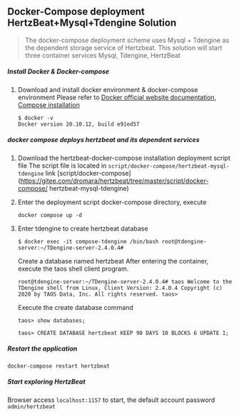 ## Docker-Compose deployment HertzBeat+Mysql+Tdengine Solution

> The docker-compose deployment scheme uses Mysql + Tdengine as the dependent storage service of Hertzbeat.
> This solution will start three container services Mysql, Tdengine, HertzBeat

##### Install Docker & Docker-compose

1. Download and install docker environment & docker-compose environment
   Please refer to [Docker official website documentation](https://docs.docker.com/get-docker/), [Compose installation](https://docs.docker.com/compose/install/)
    ```
    $ docker -v
    Docker version 20.10.12, build e91ed57
    ```

##### docker compose deploys hertzbeat and its dependent services

1. Download the hertzbeat-docker-compose installation deployment script file
   The script file is located in `script/docker-compose/hertzbeat-mysql-tdengine` link [script/docker-compose](https://gitee.com/dromara/hertzbeat/tree/master/script/docker-compose/ hertzbeat-mysql-tdengine)


2. Enter the deployment script docker-compose directory, execute

   `docker compose up -d`

3. Enter tdengine to create hertzbeat database

   `$ docker exec -it compose-tdengine /bin/bash
   root@tdengine-server:~/TDengine-server-2.4.0.4#`

   Create a database named hertzbeat After entering the container, execute the taos shell client program.

   `root@tdengine-server:~/TDengine-server-2.4.0.4# taos
   Welcome to the TDengine shell from Linux, Client Version: 2.4.0.4
   Copyright (c) 2020 by TAOS Data, Inc. All rights reserved.
   taos>`

   Execute the create database command

   `taos> show databases;`

   `taos> CREATE DATABASE hertzbeat KEEP 90 DAYS 10 BLOCKS 6 UPDATE 1;`

##### Restart the application

`docker-compose restart hertzbeat`

##### Start exploring HertzBeat

Browser access `localhost:1157` to start, the default account password `admin/hertzbeat`
